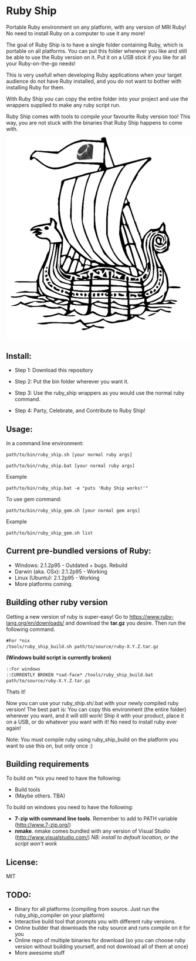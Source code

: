 Ruby Ship
=========

Portable Ruby environment on any platform, with any version of MRI Ruby! No need to install Ruby on a computer to use it any more! 

The goal of Ruby Ship is to have a single folder containing Ruby, which is portable on all platforms. You can put this folder wherever you like and still be able to use the Ruby version on it. Put it on a USB stick if you like for all your Ruby-on-the-go needs!

This is very usefull when developing Ruby applications when your target audience do not have Ruby installed, and you do not want to bother with installing Ruby for them.

With Ruby Ship you can copy the entire folder into your project and use the wrappers supplied to make any ruby script run.

Ruby Ship comes with tools to compile your favourite Ruby version too! This way, you are not stuck with the binaries that Ruby Ship happens to come with. 

![Ruby Ship](/image/ruby_ship.png?raw=true)


## Install:

- Step 1: Download this repository

- Step 2: Put the bin folder wherever you want it.

- Step 3: Use the ruby_ship wrappers as you would use the normal ruby command.

- Step 4: Party, Celebrate, and Contribute to Ruby Ship!


## Usage:

In a command line environment:
```
path/to/bin/ruby_ship.sh [your normal ruby args]
```
```
path/to/bin/ruby_ship.bat [your normal ruby args]
```

Example

```
path/to/bin/ruby_ship.bat -e "puts 'Ruby Ship works!'"
```

To use gem command:
```
path/to/bin/ruby_ship_gem.sh [your normal gem args]
```

Example

```
path/to/bin/ruby_ship_gem.sh list
```


## Current pre-bundled versions of Ruby:

- Windows: 2.1.2p95 - Outdated + bugs. Rebuild
- Darwin (aka. OSx): 2.1.2p95 - Working
- Linux (Ubuntu): 2.1.2p95 - Working
- More platforms coming. 

## Building other ruby version

Getting a new version of ruby is super-easy! Go to https://www.ruby-lang.org/en/downloads/ and download the **tar.gz** you desire. Then run the following command. 

```
#For *nix
/tools/ruby_ship_build.sh path/to/source/ruby-X.Y.Z.tar.gz
```


 **(Windows build script is currently broken)**
```
::For windows
::CURRENTLY BROKEN *sad-face* /tools/ruby_ship_build.bat path/to/source/ruby-X.Y.Z.tar.gz
```

Thats it!

Now you can use your ruby_ship.sh/.bat with your newly compiled ruby version! The best part is: You can copy this environment (the entire folder) wherever you want, and it will still work! Ship it with your product, place it on a USB, or do whatever you want with it! No need to install ruby ever again!

Note: You must compile ruby using ruby\_ship\_build on the platform you want to use this on, but only once :)

## Building requirements

To build on *nix you need to have the following:

- Build tools
- (Maybe others. TBA)

To build on windows you need to have the following:

- **7-zip with command line tools**. Remember to add to PATH variable (http://www.7-zip.org/)
- **nmake**. nmake comes bundled with any version of Visual Studio (http://www.visualstudio.com/) _NB: install to default location, or the script won't work_

## License:

MIT

## TODO:

- Binary for all platforms (compiling from source. Just run the ruby\_ship\_compiler on your platform)
- Interactive build tool that prompts you with different ruby versions.
- Online builder that downloads the ruby source and runs compile on it for you
- Online repo of multiple binaries for download (so you can choose ruby version without building yourself, and not download all of them at once)
- More awesome stuff

